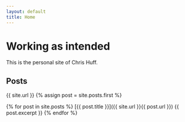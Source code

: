 ```yaml
---
layout: default
title: Home
---
```

# Working as intended

This is the personal site of Chris Huff.

## Posts
{{ site.url }}
{% assign post = site.posts.first %}

{% for post in site.posts %}
      [{{ post.title }}]({{ site.url }}{{ post.url }})
      {{ post.excerpt }}
  {% endfor %}
